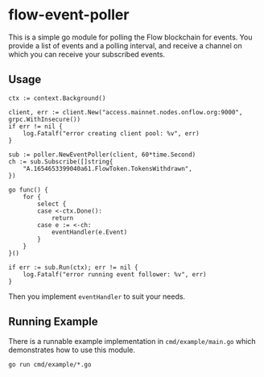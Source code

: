 # flow-event-poller
This is a simple go module for polling the Flow blockchain for events. You provide a list of events and a polling interval,
and receive a channel on which you can receive your subscribed events.

## Usage

```golang
ctx := context.Background()

client, err := client.New("access.mainnet.nodes.onflow.org:9000", grpc.WithInsecure())
if err != nil {
	log.Fatalf("error creating client pool: %v", err)
}

sub := poller.NewEventPoller(client, 60*time.Second)
ch := sub.Subscribe([]string{
	"A.1654653399040a61.FlowToken.TokensWithdrawn",
})

go func() {
	for {
		select {
		case <-ctx.Done():
			return
		case e := <-ch:
			eventHandler(e.Event)
		}
	}
}()

if err := sub.Run(ctx); err != nil {
	log.Fatalf("error running event follower: %v", err)
}
```

Then you implement `eventHandler` to suit your needs.

## Running Example
There is a runnable example implementation in `cmd/example/main.go` which demonstrates how to use this module.
```
go run cmd/example/*.go
```
